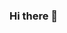 ### Hi there 👋

<!--
**alenpaul36/alenpaul36** is a ✨ _special_ ✨ repository because its `README.md` (this file) appears on your GitHub profile.


## 🌱 I’m currently learning Cybersecurity

